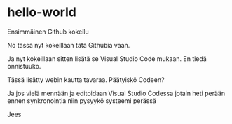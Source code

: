 # hello-world
Ensimmäinen Github kokeilu

No tässä nyt kokeillaan tätä Githubia vaan.

Ja nyt kokeillaan sitten lisätä se Visual Studio Code mukaan. En tiedä onnistuuko.

Tässä lisätty webin kautta tavaraa. Päätyiskö Codeen?

Ja jos vielä mennään ja editoidaan Visual Studio Codessa jotain heti perään ennen synkronointia niin pysyykö systeemi perässä

Jees
